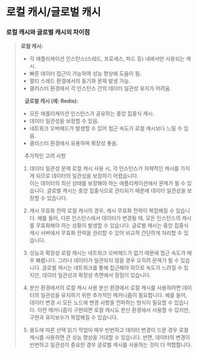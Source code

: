 # 로컬 캐시/글로벌 캐시

### 로컬 캐시와 글로벌 캐시의 차이점
> **로컬 캐시:**
> * 각 애플리케이션 인스턴스(스레드, 프로세스, 파드 등) 내에서만 사용되는 캐시.
> * 빠른 데이터 접근이 가능하여 성능 향상에 도움이 됨.
> * 멀티 스레드 환경에서의 동기화 문제 발생 가능.
> * 클러스터 환경에서 각 인스턴스 간의 데이터 일관성 유지가 어려움.
>
> ⠀**글로벌 캐시 (예: Redis):**
> * 모든 애플리케이션 인스턴스가 공유하는 중앙 집중식 캐시.
> * 데이터 일관성을 보장할 수 있음.
> * 네트워크 오버헤드가 발생할 수 있어 접근 속도가 로컬 캐시보다 느릴 수 있음.
> * 클러스터 환경에서 유용하며 확장성 좋음.
>
> ⠀추가적인 고려 사항
> 1. 데이터 일관성 문제
  > 로컬 캐시 사용 시, 각 인스턴스가 자체적인 캐시를 가지게 되므로 데이터의 일관성을 보장하기 어렵습니다. 
> <br>이는 데이터의 최신 상태를 보장해야 하는 애플리케이션에서 문제가 될 수 있습니다.
  > 글로벌 캐시는 중앙 집중식으로 관리되기 때문에 데이터 일관성을 보장할 수 있습니다.
> 
> 
> 2. 캐시 무효화 전략
  > 로컬 캐시의 경우, 캐시 무효화 전략이 복잡해질 수 있습니다. 예를 들어, 다른 인스턴스에서 데이터가 변경될 때, 모든 인스턴스의 캐시를 무효화해야 하는 상황이 발생할 수 있습니다.
  > 글로벌 캐시는 중앙 집중식 캐시 서버에서 무효화 전략을 관리할 수 있어 비교적 간단하게 처리할 수 있습니다.
> 
> 
> 3. 성능과 확장성
  > 로컬 캐시는 네트워크 오버헤드가 없기 때문에 접근 속도가 매우 빠릅니다. 그러나 데이터가 일관되지 않을 경우 오히려 문제가 될 수 있습니다.
  > 글로벌 캐시는 네트워크를 통해 접근해야 하므로 속도가 느려질 수 있지만, 데이터 일관성과 확장성 측면에서 장점이 있습니다.
> 
> 
> 4. 분산 환경에서의 로컬 캐시 사용
  > 분산 환경에서 로컬 캐시를 사용하려면 데이터의 일관성을 유지하기 위한 추가적인 메커니즘이 필요합니다. 예를 들어, 데이터 변경 시 모든 노드에 변경 사항을 전파하는 방식이 필요할 수 있습니다.
  > 이런 메커니즘이 구현되면 로컬 캐시도 분산 환경에서 사용할 수 있지만, 구현과 유지보수가 복잡해질 수 있습니다.
> 
> 
> 5. 용도에 따른 선택
  > 읽기 작업이 매우 빈번하고 데이터 변경이 드문 경우 로컬 캐시를 사용하면 큰 성능 향상을 기대할 수 있습니다.
  > 반면, 데이터의 변경이 빈번하고 일관성이 중요한 경우 글로벌 캐시를 사용하는 것이 더 적합합니다.



   